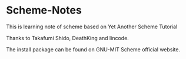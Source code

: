 # Scheme-Notes

This is learning note of scheme based on Yet Another Scheme Tutorial

[Yet Another Scheme Tutorial]: http://deathking.github.io/yast-cn/	"Yet Another Scheme Tutorial"

Thanks to Takafumi Shido, DeathKing and lincode.



The install package can be found on GNU-MIT Scheme official website. 

